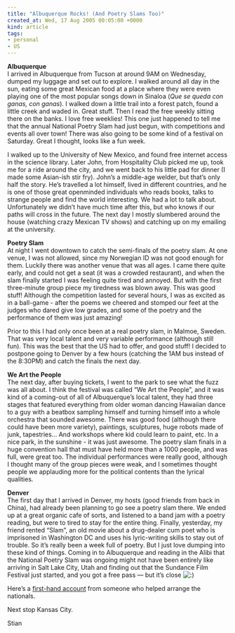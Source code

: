 ```yaml
---
title: "Albuquerque Rocks! (And Poetry Slams Too)"
created_at: Wed, 17 Aug 2005 00:05:00 +0000
kind: article
tags:
- personal
- US
---
```


**Albuquerque**\
 I arrived in Albuquerque from Tucson at around 9AM on Wednesday, dumped
my luggage and set out to explore. I walked around all day in the sun,
eating some great Mexican food at a place where they were even playing
one of the most popular songs down in Sinaloa (*Que se queda con ganas,
con ganas*). I walked down a little trail into a forest patch, found a
little creek and waded in. Great stuff. Then I read the free weekly
sitting there on the banks. I love free weeklies! This one just happened
to tell me that the annual National Poetry Slam had just begun, with
competitions and events all over town! There was also going to be some
kind of a festival on Saturday. Great I thought, looks like a fun week.

I walked up to the University of New Mexico, and found free internet
access in the science library. Later John, from Hospitality Club picked
me up, took me for a ride around the city, and we went back to his
little pad for dinner (I made some Asian-ish stir fry). John’s a
middle-age welder, but that’s only half the story. He’s travelled a lot
himself, lived in different countries, and he is one of those great
openminded individuals who reads books, talks to strange people and find
the world interesting. We had a lot to talk about. Unfortunately we
didn’t have much time after this, but who knows if our paths will cross
in the future. The next day I mostly slumbered around the house
(watching crazy Mexican TV shows) and catching up on my emailing at the
university.

**Poetry Slam**\
 At night I went downtown to catch the semi-finals of the poetry slam.
At one venue, I was not allowed, since my Norwegian ID was not good
enough for them. Luckily there was another venue that was all ages. I
came there quite early, and could not get a seat (it was a crowded
restaurant), and when the slam finally started I was feeling quite tired
and annoyed. But with the first three-minute group piece my tiredness
was blown away. This was good stuff! Although the competition lasted for
several hours, I was as excited as in a ball-game - after the poems we
cheered and stomped our feet at the judges who dared give low grades,
and some of the poetry and the performance of them was just amazing!

Prior to this I had only once been at a real poetry slam, in Malmoe,
Sweden. That was very local talent and very variable performance
(although still fun). This was the best that the US had to offer, and
good stuff! I decided to postpone going to Denver by a few hours
(catching the 1AM bus instead of the 8:30PM) and catch the finals the
next day.

**We Art the People**\
 The next day, after buying tickets, I went to the park to see what the
fuzz was all about. I think the festival was called “We Art the People”,
and it was kind of a coming-out of all of Albuquerque’s local talent,
they had three stages that featured everything from older woman dancing
Hawaiian dance to a guy with a beatbox sampling himself and turning
himself into a whole orchestra that sounded awesome. There was good food
(although there could have been more variety), paintings, sculptures,
huge robots made of junk, tapestries… And workshops where kid could
learn to paint, etc. In a nice park, in the sunshine - it was just
awesome. The poetry slam finals in a huge convention hall that must have
held more than a 1000 people, and was full, were great too. The
individual performances were really good, although I thought many of the
group pieces were weak, and I sometimes thought people we applauding
more for the political contents than the lyrical qualities.

**Denver**\
 The first day that I arrived in Denver, my hosts (good friends from
back in China), had already been planning to go see a poetry slam there.
We ended up at a great organic cafe of sorts, and listened to a band jam
with a poetry reading, but were to tired to stay for the entire thing.
Finally, yesterday, my friend rented “Slam”, an old movie about a
drug-dealer cum poet who is imprisoned in Washington DC and uses his
lyric-writing skills to stay out of trouble. So it’s really been a week
full of poetry. But I just love dumping into these kind of things.
Coming in to Albuquerque and reading in the Alibi that the National
Poetry Slam was ongoing might not have been entirely like arriving in
Salt Lake City, Utah and finding out that the Sundance Film Festival
just started, and you got a free pass — but it’s close
![:)](http://reganmian.net/blog/wp-includes/images/smilies/icon_smile.gif)

Here’s a [first-hand
account](http://m-pyre.blogspot.com/2005/08/poets-passing.html) from
someone who helped arrange the nationals.

Next stop Kansas City.

Stian
